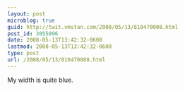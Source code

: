 ```yaml
---
layout: post
microblog: true
guid: http://twit.vmstan.com/2008/05/13/810470008.html
post_id: 3055096
date: 2008-05-13T13:42:32-0600
lastmod: 2008-05-13T13:42:32-0600
type: post
url: /2008/05/13/810470008.html
---
```

My width is quite blue.
